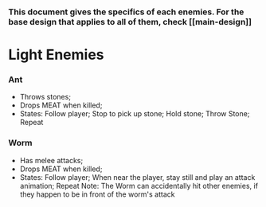 ### This document gives the specifics of each enemies. For the base design that applies to all of them, check [[main-design]]


# Light Enemies

### Ant
- Throws stones;
- Drops MEAT when killed;
- States:
	Follow player;
	Stop to pick up stone;
	Hold stone;
	Throw Stone;
	Repeat

### Worm
- Has melee attacks;
- Drops MEAT when killed;
- States:
	Follow player;
	When near the player, stay still and play an attack animation;
	Repeat
Note: The Worm can accidentally hit other enemies, if they happen to be in front of the worm's attack


